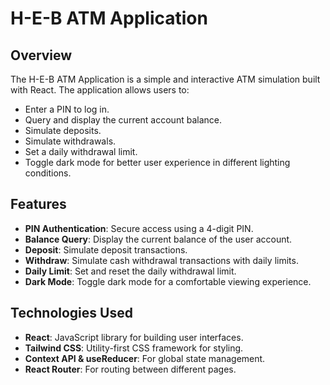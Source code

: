 # H-E-B ATM Application

## Overview

The H-E-B ATM Application is a simple and interactive ATM simulation built with React. The application allows users to:

- Enter a PIN to log in.
- Query and display the current account balance.
- Simulate deposits.
- Simulate withdrawals.
- Set a daily withdrawal limit.
- Toggle dark mode for better user experience in different lighting conditions.

## Features

- **PIN Authentication**: Secure access using a 4-digit PIN.
- **Balance Query**: Display the current balance of the user account.
- **Deposit**: Simulate deposit transactions.
- **Withdraw**: Simulate cash withdrawal transactions with daily limits.
- **Daily Limit**: Set and reset the daily withdrawal limit.
- **Dark Mode**: Toggle dark mode for a comfortable viewing experience.

## Technologies Used

- **React**: JavaScript library for building user interfaces.
- **Tailwind CSS**: Utility-first CSS framework for styling.
- **Context API & useReducer**: For global state management.
- **React Router**: For routing between different pages.
